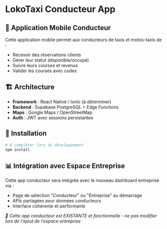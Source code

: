 # LokoTaxi Conducteur App

## 📱 Application Mobile Conducteur

Cette application mobile permet aux conducteurs de taxis et motos-taxis de :
- Recevoir des réservations clients
- Gérer leur statut (disponible/occupé)
- Suivre leurs courses et revenus
- Valider les courses avec codes

## 🏗️ Architecture

- **Framework** : React Native / Ionic (à déterminer)
- **Backend** : Supabase PostgreSQL + Edge Functions
- **Maps** : Google Maps / OpenStreetMap
- **Auth** : JWT avec sessions persistantes

## 🚀 Installation

```bash
# À compléter lors du développement
npm install
```

## 📊 Intégration avec Espace Entreprise

Cette app conducteur sera intégrée avec le nouveau dashboard entreprise via :
- Page de sélection "Conducteur" ou "Entreprise" au démarrage
- APIs partagées pour données conducteurs
- Interface cohérente et performante

*📝 Cette app conducteur est EXISTANTE et fonctionnelle - ne pas modifier lors de l'ajout de l'espace entreprise*